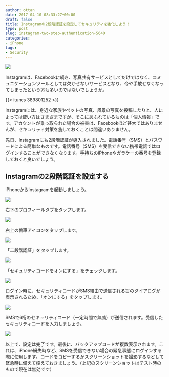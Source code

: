 ```yaml
---
author: ottan
date: 2017-04-10 08:33:27+00:00
draft: false
title: Instagramの2段階認証を設定してセキュリティを強化しよう！
type: post
slug: instagram-two-step-authentication-5640
categories:
- iPhone
tags:
- Security
---
```


![](/uploads/2017/04/170410-58eb41180c1a1.jpg)

Instagramは、Facebookに続き、写真共有サービスとしてだけではなく、コミュニケーションツールとしては欠かせないサービスとなり、今や手放せなくなってしまったという方も多いのではないでしょうか。

{{< itunes 389801252 >}}

Instagramには、身近な家族やペットの写真、風景の写真を投稿したりと、人によっては使い方はさまざまですが、そこにあふれているものは「個人情報」です。アカウントが乗っ取られた場合の被害は、Facebookほど甚大ではありませんが、セキュリティ対策を施しておくことは間違いありません。

先日、Instagramにも2段階認証が導入されました。電話番号（SMS）とパスワードによる簡単なものです。電話番号（SMS）を受信できない携帯電話ではログインすることができなくなります。手持ちのiPhoneやガラケーの番号を登録しておくと良いでしょう。

## Instagramの2段階認証を設定する

iPhoneからInstagramを起動しましょう。

![](/uploads/2017/04/170410-58eb411f5d2db.png)

右下のプロフィールタブをタップします。

![](/uploads/2017/04/170410-58eb4125882a8.png)

右上の歯車アイコンをタップします。

![](/uploads/2017/04/170410-58eb412a254df.png)

「二段階認証」をタップします。

![](/uploads/2017/04/170410-58eb412f074a3.png)

「セキュリティコードをオンにする」をチェックします。

![](/uploads/2017/04/170410-58eb41348c9b6.png)

ログイン時に、セキュリティコードがSMS経由で送信される旨のダイアログが表示されるため、「オンにする」をタップします。

![](/uploads/2017/04/170410-58eb42927d949.png)

SMSで6桁のセキュリティコード（一定時間で無効）が送信されます。受信したセキュリティコードを入力しましょう。

![](/uploads/2017/04/170410-58eb413f75728.png)

以上で、設定は完了です。最後に、バックアップコードが複数表示されます。これは、iPhone紛失時など、SMSを受信できない場合の緊急事態にログインする際に使用します。コードをコピーするかスクリーンショットを撮影するなどして緊急時に備えて控えておきましょう。（上記のスクリーンショットはテスト時のもので現在は無効です）

